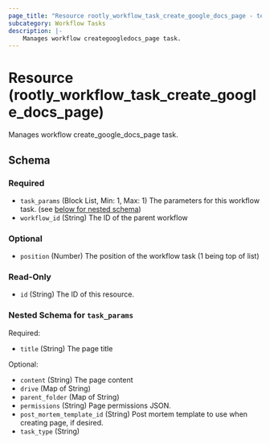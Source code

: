 ```yaml
---
page_title: "Resource rootly_workflow_task_create_google_docs_page - terraform-provider-rootly"
subcategory: Workflow Tasks
description: |-
    Manages workflow creategoogledocs_page task.
---
```


# Resource (rootly_workflow_task_create_google_docs_page)

Manages workflow create_google_docs_page task.

<!-- schema generated by tfplugindocs -->
## Schema

### Required

- `task_params` (Block List, Min: 1, Max: 1) The parameters for this workflow task. (see [below for nested schema](#nestedblock--task_params))
- `workflow_id` (String) The ID of the parent workflow

### Optional

- `position` (Number) The position of the workflow task (1 being top of list)

### Read-Only

- `id` (String) The ID of this resource.

<a id="nestedblock--task_params"></a>
### Nested Schema for `task_params`

Required:

- `title` (String) The page title

Optional:

- `content` (String) The page content
- `drive` (Map of String)
- `parent_folder` (Map of String)
- `permissions` (String) Page permissions JSON.
- `post_mortem_template_id` (String) Post mortem template to use when creating page, if desired.
- `task_type` (String)
